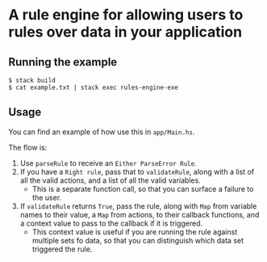 # A rule engine for allowing users to rules over data in your application

## Running the example

```
$ stack build
$ cat example.txt | stack exec rules-engine-exe
```

## Usage

You can find an example of how use this in `app/Main.hs`.

The flow is:
1. Use `parseRule` to receive an `Either ParseError Rule`.
2. If you have a `Right rule`, pass that to `validateRule`, along with a list of all the valid actions, and a list of all the valid variables.
    - This is a separate function call, so that you can surface a failure to the user.
3. If `validateRule` returns `True`, pass the rule, along with `Map` from variable names to their value, a `Map` from actions, to their callback functions, and a context value to pass to the callback if it is triggered.
    - This context value is useful if you are running the rule against multiple sets fo data, so that you can distinguish which data set triggered the rule.
